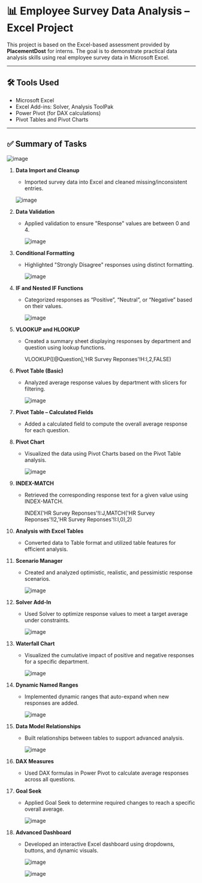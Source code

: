 # 📊 Employee Survey Data Analysis – Excel Project

This project is based on the Excel-based assessment provided by **PlacementDost** for interns. The goal is to demonstrate practical data analysis skills using real employee survey data in Microsoft Excel.

---

## 🛠 Tools Used

- Microsoft Excel
- Excel Add-ins: Solver, Analysis ToolPak
- Power Pivot (for DAX calculations)
- Pivot Tables and Pivot Charts

---

## ✅ Summary of Tasks

![image](https://github.com/user-attachments/assets/a48a8547-70d3-4a03-8f08-ccf8352c2297)


1. **Data Import and Cleanup**  
   - Imported survey data into Excel and cleaned missing/inconsistent entries.
     
    ![image](https://github.com/user-attachments/assets/45187be1-50e6-4784-a3b8-5f70bba48f39)


2. **Data Validation**  
   - Applied validation to ensure "Response" values are between 0 and 4.

     ![image](https://github.com/user-attachments/assets/95276ffe-0fd6-4037-bb9a-8015e1fc3e66)


3. **Conditional Formatting**  
   - Highlighted "Strongly Disagree" responses using distinct formatting.

     ![image](https://github.com/user-attachments/assets/122d8436-bf31-4c18-91a1-ad6a98d9077c)


4. **IF and Nested IF Functions**  
   - Categorized responses as “Positive”, “Neutral”, or “Negative” based on their values.

     ![image](https://github.com/user-attachments/assets/e7f58e80-2640-44e6-9a95-0619ddf04ef5)


5. **VLOOKUP and HLOOKUP**  
   - Created a summary sheet displaying responses by department and question using lookup functions.

     VLOOKUP([@Question],'HR Survey Reponses'!H:I,2,FALSE)

6. **Pivot Table (Basic)**  
   - Analyzed average response values by department with slicers for filtering.

     ![image](https://github.com/user-attachments/assets/daf2b7f9-f2d2-481d-aa74-e6d5939d514a)


7. **Pivot Table – Calculated Fields**  
   - Added a calculated field to compute the overall average response for each question.

8. **Pivot Chart**  
   - Visualized the data using Pivot Charts based on the Pivot Table analysis.

     ![image](https://github.com/user-attachments/assets/b053f674-5ef0-42ec-a441-be149b21bb2a)


9. **INDEX-MATCH**  
   - Retrieved the corresponding response text for a given value using INDEX-MATCH.

     INDEX('HR Survey Reponses'!I:J,MATCH('HR Survey Reponses'!I2,'HR Survey Reponses'!I:I,0),2)

10. **Analysis with Excel Tables**  
    - Converted data to Table format and utilized table features for efficient analysis.

11. **Scenario Manager**  
    - Created and analyzed optimistic, realistic, and pessimistic response scenarios.

      ![image](https://github.com/user-attachments/assets/f7456208-5e59-46ae-be30-979c06894415)


12. **Solver Add-In**  
    - Used Solver to optimize response values to meet a target average under constraints.

      ![image](https://github.com/user-attachments/assets/ae43e5e5-dcb9-4fe1-8191-04db418eb555)


13. **Waterfall Chart**  
    - Visualized the cumulative impact of positive and negative responses for a specific department.

      ![image](https://github.com/user-attachments/assets/dcadb329-64b1-48b4-a862-c2fb7bb4dd14)


14. **Dynamic Named Ranges**  
    - Implemented dynamic ranges that auto-expand when new responses are added.

      ![image](https://github.com/user-attachments/assets/b38e9231-275d-4d3d-ac96-04309d42c4a4)


15. **Data Model Relationships**  
    - Built relationships between tables to support advanced analysis.

      ![image](https://github.com/user-attachments/assets/dc6d6a99-bdfc-4e91-8f17-ba6e84005cfb)


16. **DAX Measures**  
    - Used DAX formulas in Power Pivot to calculate average responses across all questions.

17. **Goal Seek**  
    - Applied Goal Seek to determine required changes to reach a specific overall average.

      ![image](https://github.com/user-attachments/assets/2a7b5160-8a76-492f-b55b-ebbebd756340)


18. **Advanced Dashboard**  
    - Developed an interactive Excel dashboard using dropdowns, buttons, and dynamic visuals.

      ![image](https://github.com/user-attachments/assets/bfb082f1-eedf-41ca-97c7-ffd388f62b74)

      ![image](https://github.com/user-attachments/assets/0be9f155-3ca5-46d5-9d62-177540dcad5d)



